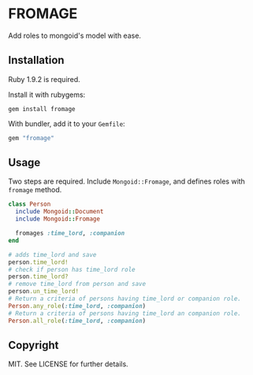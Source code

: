 # FROMAGE

Add roles to mongoid's model with ease.

## Installation

Ruby 1.9.2 is required.

Install it with rubygems:

    gem install fromage

With bundler, add it to your `Gemfile`:

``` ruby
gem "fromage"
```

## Usage

Two steps are required. Include `Mongoid::Fromage`, and defines roles with
`fromage` method.

``` ruby
class Person
  include Mongoid::Document
  include Mongoid::Fromage

  fromages :time_lord, :companion
end
```

``` ruby
# adds time_lord and save
person.time_lord!
# check if person has time_lord role
person.time_lord?
# remove time_lord from person and save
person.un_time_lord!
# Return a criteria of persons having time_lord or companion role.
Person.any_role(:time_lord, :companion)
# Return a criteria of persons having time_lord an companion role.
Person.all_role(:time_lord, :companion)
```

## Copyright

MIT. See LICENSE for further details.
